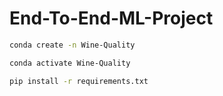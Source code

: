 # End-To-End-ML-Project
```bash
conda create -n Wine-Quality 
```

```bash
conda activate Wine-Quality 
```

```bash
pip install -r requirements.txt
```